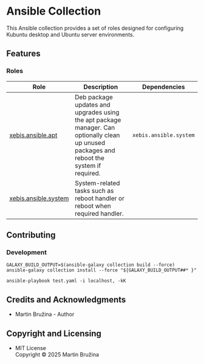 # Ansible Collection

This Ansible collection provides a set of roles designed for configuring Kubuntu desktop and Ubuntu server environments.

## Features

### Roles

| Role                                           | Description                                                                                                                                | Dependencies           |
| ---------------------------------------------- | ------------------------------------------------------------------------------------------------------------------------------------------ | ---------------------- |
| [xebis.ansible.apt](roles/apt/README.md)       | Deb package updates and upgrades using the apt package manager. Can optionally clean up unused packages and reboot the system if required. | `xebis.ansible.system` |
| [xebis.ansible.system](roles/system/README.md) | System-related tasks such as reboot handler or reboot when required handler.                                                               |                        |

## Contributing

### Development

```shell
GALAXY_BUILD_OUTPUT=$(ansible-galaxy collection build --force)
ansible-galaxy collection install --force "${GALAXY_BUILD_OUTPUT##* }"

ansible-playbook test.yaml -i localhost, -kK
```

## Credits and Acknowledgments

- Martin Bružina - Author

## Copyright and Licensing

- MIT License  
  Copyright © 2025 Martin Bružina

